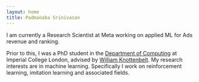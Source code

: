 ```yaml
---
layout: home
title: Padmanaba Srinivasan
---
```


I am currently a Research Scientist at Meta working on applied ML for Ads revenue and ranking. 

Prior to this, I was a PhD student in the [Department of Computing](https://www.imperial.ac.uk/computing) at Imperial College London, advised by [William Knottenbelt](https://www.doc.ic.ac.uk/~wjk/). My research interests are in machine learning. Specifically I work on reinforcement learning, imitation learning and associated fields. 